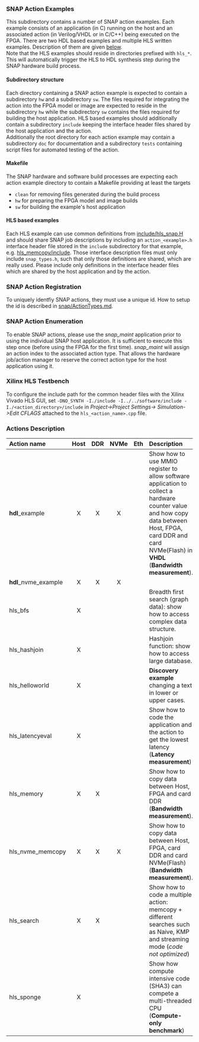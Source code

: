 ### SNAP Action Examples

This subdirectory contains a number of SNAP action examples. Each example consists of an application (in C) running on the host and an associated action (in Verilog/VHDL or in C/C++) being executed on the FPGA. There are two HDL based examples and multiple HLS written examples. Description of them are given [below](#actions-description).  
Note that the HLS examples should reside in directories prefixed with `hls_*`. This will automatically trigger the HLS to HDL synthesis step during the SNAP hardware build process.

#### Subdirectory structure
Each directory containing a SNAP action example is expected to contain a subdirectory `hw` and a subdirectory `sw`.
The files required for integrating the action into the FPGA model or image are expected to reside in the subdirectory `hw` while the subdirectory `sw` contains the files required for building the host application. HLS based examples should additionally contain a subdirectory `include` keeping the interface header files shared by the host application and the action.  
Additionally the root directory for each action example may contain a subdirectory `doc` for documentation and a subdirectory `tests` containing script files for automated testing of the action.

#### Makefile
The SNAP hardware and software build processes are expecting each action example directory to contain a Makefile providing at least the targets
- `clean` for removing files generated during the build process
- `hw` for preparing the FPGA model and image builds
- `sw` for building the example's host application

#### HLS based examples
Each HLS example can use common definitions from [include/hls_snap.H](./include/hls_snap.H) and should share SNAP job descriptions by including an `action_<example>.h` interface header file stored in the `include` subdirectory for that example, e.g. [hls_memcopy/include](./hls_memcopy/include). Those interface description files must only include `snap_types.h`, such that only those definitions are shared, which are really used. Please include only definitions in the interface header files which are shared by the host application and by the action.

### SNAP Action Registration

To uniquely identfiy SNAP actions, they must use a unique id. How to setup the id is described in [snap/ActionTypes.md](../ActionTypes.md).

### SNAP Action Enumeration

To enable SNAP actions, please use the *snap_maint* application prior to using the individual SNAP host application. It is sufficient to execute this step once (before using the FPGA for the first time). *snap_maint* will assign an action index to the associated action type. That allows the hardware job/action manager to reserve the correct action type for the host application using it.

### Xilinx HLS Testbench

To configure the include path for the common header files with the Xilinx Vivado HLS GUI, set `-DNO_SYNTH -I./include -I../../software/include -I./<action_directory>/include` in *Project->Project Settings-> Simulation->Edit CFLAGS* attached to the `hls_<action_name>.cpp` file.

### Actions Description

| Action name             |Host|DDR|NVMe|Eth| Description
|:------------------------|:--:|:-:|:--:|:-:|:--------------------------------------------------------------------------------
| **hdl**\_example        | X  | X | X  |   | Show how to use MMIO register to allow software application to collect a hardware counter value and how copy data between Host, FPGA, card DDR and card NVMe(Flash) in **VHDL** (**Bandwidth measurement**).
| **hdl**\_nvme_example   | X  | X | X  |   | 
| hls_bfs                 | X  |   |    |   | Breadth first search (graph data): show how to access complex data structure.
| hls_hashjoin            | X  |   |    |   | Hashjoin function: show how to access large database.
| hls_helloworld          | X  |   |    |   | **Discovery example** changing a text in lower or upper cases.
| hls_latencyeval         | X  |   |    |   | Show how to code the application and the action to get the lowest latency (**Latency measurement**)
| hls_memory              | X  | X |    |   | Show how to copy data between Host, FPGA and card DDR (**Bandwidth measurement**).
| hls_nvme_memcopy        | X  | X | X  |   | Show how to copy data between Host, FPGA, card DDR and card NVMe(Flash) (**Bandwidth measurement**).
| hls_search              | X  | X |    |   | Show how to code a multiple action: memcopy + different searches such as Naive, KMP and streaming mode (_code not optimized_)
| hls_sponge              | X  |   |    |   | Show how compute intensive code (SHA3) can compete a multi-threaded CPU (**Compute-only benchmark**)

